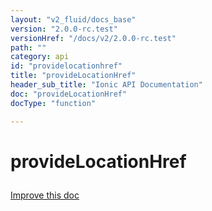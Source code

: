 ```yaml
---
layout: "v2_fluid/docs_base"
version: "2.0.0-rc.test"
versionHref: "/docs/v2/2.0.0-rc.test"
path: ""
category: api
id: "providelocationhref"
title: "provideLocationHref"
header_sub_title: "Ionic API Documentation"
doc: "provideLocationHref"
docType: "function"

---
```










<h1 class="api-title">
<a class="anchor" name="provide-location-href" href="#provide-location-href"></a>

provideLocationHref





</h1>

<a class="improve-v2-docs" href="http://github.com/driftyco/ionic/edit/master//src/module.ts#L209">
Improve this doc
</a>










<!-- @usage tag -->


<!-- @property tags -->



<!-- instance methods on the class -->




<!-- related link --><!-- end content block -->


<!-- end body block -->

